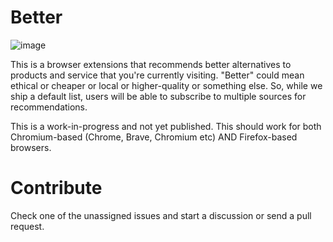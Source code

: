 # Better

![image](https://user-images.githubusercontent.com/19304/89511472-97abdd80-d7ef-11ea-9af2-59f7e8cb4224.png)

This is a browser extensions that recommends better alternatives to products and service that you're currently visiting. "Better" could mean ethical or cheaper or local or higher-quality or something else. So, while we ship a default list, users will be able to subscribe to multiple sources for recommendations.

This is a work-in-progress and not yet published. This should work for both Chromium-based (Chrome, Brave, Chromium etc) AND Firefox-based browsers.

# Contribute

Check one of the unassigned issues and start a discussion or send a pull request.
